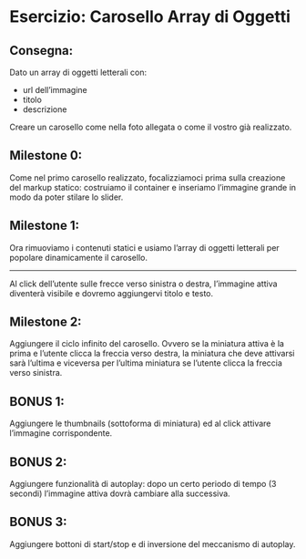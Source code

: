 Esercizio: Carosello Array di Oggetti
===
## Consegna:
Dato un array di oggetti letterali con:
 - url dell’immagine
 - titolo
 - descrizione  
 
Creare un carosello come nella foto allegata o come il vostro già realizzato.
## Milestone 0:
Come nel primo carosello realizzato, focalizziamoci prima sulla creazione del markup statico: costruiamo il container e inseriamo l’immagine grande in modo da poter stilare lo slider.
## Milestone 1:
Ora rimuoviamo i contenuti statici e usiamo l’array di oggetti letterali per popolare dinamicamente il carosello.
****
Al click dell’utente sulle frecce verso sinistra o destra, l’immagine attiva diventerà visibile e dovremo aggiungervi titolo e testo.
## Milestone 2:
Aggiungere il ciclo infinito del carosello. Ovvero se la miniatura attiva è la prima e l’utente clicca la freccia verso destra, la miniatura che deve attivarsi sarà l’ultima e viceversa per l’ultima miniatura se l’utente clicca la freccia verso sinistra.
## BONUS 1:
Aggiungere le thumbnails (sottoforma di miniatura) ed al click attivare l’immagine corrispondente.
## BONUS 2:
Aggiungere funzionalità di autoplay: dopo un certo periodo di tempo (3 secondi) l’immagine attiva dovrà cambiare alla successiva.
## BONUS 3:
Aggiungere bottoni di start/stop e di inversione del meccanismo di autoplay.